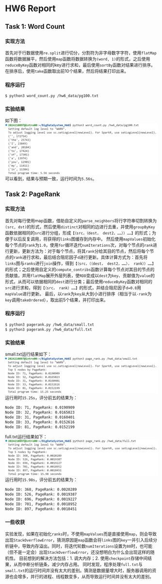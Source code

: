 # HW6 Report
## Task 1: Word Count
### 实现方法
首先对于行数据使用`re.split`进行切分，分割符为非字母数字字符，使用`flatMap`函数将数据展平，然后使用`map`函数将数据转换为`(word, 1)`的形式，之后使用`reduceByKey`函数对相同的key进行求和，最后使用`sortBy`函数对结果进行排序。
在排序后，使用`take`函数取出前10个结果，然后将结果打印出来。

### 程序运行
```shell
$ python3 word_count.py /hw6_data/pg100.txt
```

### 实验结果
如下图：
![word_count](img/wc.png)
可以看到，结果与预期一致，运行时间为`5.56s`。

## Task 2: PageRank
### 实现方法
首先对每行使用map函数，借助自定义的`parse_neighbors`将行字符串切割转换为`(src, dst)`的形式，然后使用`distinct`对相同的边进行去重，并使用`groupByKey`函数依据相同的`src`进行分组，形成`【（src，（dest， dest2，……））……】`的形式；为便于以后反复调用，将获得的`links`图缓存到内存中。
然后使用`mapValues`初始化每个节点的`rank`为`1.0`，使用`for`循环迭代`numIterations`次，对每个节点的`rank`进行更新，更新方法为：对于每个节点，将其`rank`分给其目的节点，然后将每个节点的`rank`进行求和，最后结合阻尼因子`d`进行更新。具体计算方式为：首先将`links`图与`ranks`进行`join`操作，得到`【（src，（（dest， dest2，……）， rank））……】`的形式；之后使用自定义的`compute_contribs`函数计算每个节点对其目的节点的贡献值，并用`flatMap`展开外层列表，使`RDD`变成以`dest`为`key`、贡献值为`value`的形式，从而可以依据相同的`dest`进行分类；最后使用`reduceByKey`函数对相同的`src`进行求和，得到`【（src， rank）……】`的形式，并结合阻尼因子`d=0.8`用`mapValue`进行更新。
最后，以`rank`为`key`从大到小进行排序（相当于以`-rank`为`key`调用`takeOrdered`），取出前5个结果，并打印出来。

### 程序运行
```shell
$ python3 pagerank.py /hw6_data/small.txt
$ python3 pagerank.py /hw6_data/full.txt
```

### 实验结果
small.txt运行结果如下：
![pagerank_small](img/pr_small.png)
运行用时`15.25s`，评分前五的结果为：
```
Node ID: 71, PageRank: 0.0190909
Node ID: 32, PageRank: 0.0165023
Node ID: 31, PageRank: 0.0160401
Node ID: 33, PageRank: 0.0152616
Node ID: 81, PageRank: 0.0152199
```
full.txt运行结果如下：
![pagerank_full](img/pr_full.png)
运行用时`15.98s`，评分前五的结果为：
```
Node ID: 368, PageRank: 0.0020289
Node ID: 526, PageRank: 0.0019387
Node ID: 696, PageRank: 0.0019227
Node ID: 701, PageRank: 0.0018952
Node ID: 897, PageRank: 0.0018451
```

### 一些收获
实验发现，如果在初始化`ranks`时，不使用`mapValues`而是直接使用`map`，则会导致出现`StackOverflowError`，猜测原因是`map`函数会将`links`图的`key`一并引入后续分析链中，导致内存溢出。同时，将迭代轮数`numIterations`设置为`80`时，也可能（但不是一定会）出现`StackOverflowError`，还没想明白为什么会出现这样的随机性。
目前想到的解决方法包括：1. 调大内存；2. 使用`checkpoint`存储中间结果，从而中断分析链条，减少内存占用。
同时发现，程序处理`full.txt`与`small.txt`的运行时间并没有太大的差别。猜测是数据量增大时，服务器调用的资源也会增多，并行的进程、线程数变多，从而导致运行时间并没有太大的差别。